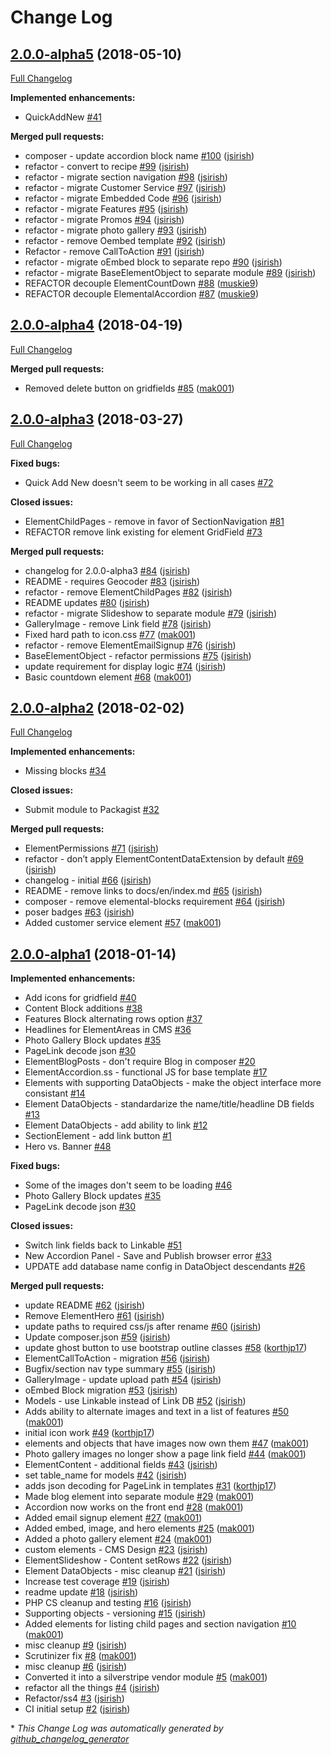 # Change Log

## [2.0.0-alpha5](https://github.com/dynamic/silverstripe-elemental-blocks/tree/2.0.0-alpha5) (2018-05-10)
[Full Changelog](https://github.com/dynamic/silverstripe-elemental-blocks/compare/2.0.0-alpha4...2.0.0-alpha5)

**Implemented enhancements:**

- QuickAddNew [\#41](https://github.com/dynamic/silverstripe-elemental-blocks/issues/41)

**Merged pull requests:**

- composer - update accordion block name [\#100](https://github.com/dynamic/silverstripe-elemental-blocks/pull/100) ([jsirish](https://github.com/jsirish))
- refactor - convert to recipe [\#99](https://github.com/dynamic/silverstripe-elemental-blocks/pull/99) ([jsirish](https://github.com/jsirish))
- refactor - migrate section navigation [\#98](https://github.com/dynamic/silverstripe-elemental-blocks/pull/98) ([jsirish](https://github.com/jsirish))
- refactor - migrate Customer Service [\#97](https://github.com/dynamic/silverstripe-elemental-blocks/pull/97) ([jsirish](https://github.com/jsirish))
- refactor - migrate Embedded Code [\#96](https://github.com/dynamic/silverstripe-elemental-blocks/pull/96) ([jsirish](https://github.com/jsirish))
- refactor - migrate Features [\#95](https://github.com/dynamic/silverstripe-elemental-blocks/pull/95) ([jsirish](https://github.com/jsirish))
- refactor - migrate Promos [\#94](https://github.com/dynamic/silverstripe-elemental-blocks/pull/94) ([jsirish](https://github.com/jsirish))
- refactor -  migrate photo gallery [\#93](https://github.com/dynamic/silverstripe-elemental-blocks/pull/93) ([jsirish](https://github.com/jsirish))
- refactor - remove Oembed template [\#92](https://github.com/dynamic/silverstripe-elemental-blocks/pull/92) ([jsirish](https://github.com/jsirish))
- Refactor - remove CallToAction [\#91](https://github.com/dynamic/silverstripe-elemental-blocks/pull/91) ([jsirish](https://github.com/jsirish))
- refactor - migrate oEmbed block to separate repo [\#90](https://github.com/dynamic/silverstripe-elemental-blocks/pull/90) ([jsirish](https://github.com/jsirish))
- refactor - migrate BaseElementObject to separate module [\#89](https://github.com/dynamic/silverstripe-elemental-blocks/pull/89) ([jsirish](https://github.com/jsirish))
- REFACTOR decouple ElementCountDown [\#88](https://github.com/dynamic/silverstripe-elemental-blocks/pull/88) ([muskie9](https://github.com/muskie9))
- REFACTOR decouple ElementalAccordion [\#87](https://github.com/dynamic/silverstripe-elemental-blocks/pull/87) ([muskie9](https://github.com/muskie9))

## [2.0.0-alpha4](https://github.com/dynamic/silverstripe-elemental-blocks/tree/2.0.0-alpha4) (2018-04-19)
[Full Changelog](https://github.com/dynamic/silverstripe-elemental-blocks/compare/2.0.0-alpha3...2.0.0-alpha4)

**Merged pull requests:**

- Removed delete button on gridfields [\#85](https://github.com/dynamic/silverstripe-elemental-blocks/pull/85) ([mak001](https://github.com/mak001))

## [2.0.0-alpha3](https://github.com/dynamic/silverstripe-elemental-blocks/tree/2.0.0-alpha3) (2018-03-27)
[Full Changelog](https://github.com/dynamic/silverstripe-elemental-blocks/compare/2.0.0-alpha2...2.0.0-alpha3)

**Fixed bugs:**

- Quick Add New doesn't seem to be working in all cases [\#72](https://github.com/dynamic/silverstripe-elemental-blocks/issues/72)

**Closed issues:**

- ElementChildPages - remove in favor of SectionNavigation [\#81](https://github.com/dynamic/silverstripe-elemental-blocks/issues/81)
- REFACTOR remove link existing for element GridField [\#73](https://github.com/dynamic/silverstripe-elemental-blocks/issues/73)

**Merged pull requests:**

- changelog for 2.0.0-alpha3 [\#84](https://github.com/dynamic/silverstripe-elemental-blocks/pull/84) ([jsirish](https://github.com/jsirish))
- README - requires Geocoder [\#83](https://github.com/dynamic/silverstripe-elemental-blocks/pull/83) ([jsirish](https://github.com/jsirish))
- refactor - remove ElementChildPages [\#82](https://github.com/dynamic/silverstripe-elemental-blocks/pull/82) ([jsirish](https://github.com/jsirish))
- README updates [\#80](https://github.com/dynamic/silverstripe-elemental-blocks/pull/80) ([jsirish](https://github.com/jsirish))
- refactor - migrate Slideshow to separate module [\#79](https://github.com/dynamic/silverstripe-elemental-blocks/pull/79) ([jsirish](https://github.com/jsirish))
- GalleryImage - remove Link field [\#78](https://github.com/dynamic/silverstripe-elemental-blocks/pull/78) ([jsirish](https://github.com/jsirish))
- Fixed hard path to icon.css [\#77](https://github.com/dynamic/silverstripe-elemental-blocks/pull/77) ([mak001](https://github.com/mak001))
- refactor - remove ElementEmailSignup [\#76](https://github.com/dynamic/silverstripe-elemental-blocks/pull/76) ([jsirish](https://github.com/jsirish))
- BaseElementObject - refactor permissions [\#75](https://github.com/dynamic/silverstripe-elemental-blocks/pull/75) ([jsirish](https://github.com/jsirish))
- update requirement for display logic [\#74](https://github.com/dynamic/silverstripe-elemental-blocks/pull/74) ([jsirish](https://github.com/jsirish))
- Basic countdown element [\#68](https://github.com/dynamic/silverstripe-elemental-blocks/pull/68) ([mak001](https://github.com/mak001))

## [2.0.0-alpha2](https://github.com/dynamic/silverstripe-elemental-blocks/tree/2.0.0-alpha2) (2018-02-02)
[Full Changelog](https://github.com/dynamic/silverstripe-elemental-blocks/compare/2.0.0-alpha1...2.0.0-alpha2)

**Implemented enhancements:**

- Missing blocks [\#34](https://github.com/dynamic/silverstripe-elemental-blocks/issues/34)

**Closed issues:**

- Submit module to Packagist [\#32](https://github.com/dynamic/silverstripe-elemental-blocks/issues/32)

**Merged pull requests:**

- ElementPermissions [\#71](https://github.com/dynamic/silverstripe-elemental-blocks/pull/71) ([jsirish](https://github.com/jsirish))
- refactor - don’t apply ElementContentDataExtension by default [\#69](https://github.com/dynamic/silverstripe-elemental-blocks/pull/69) ([jsirish](https://github.com/jsirish))
- changelog - initial [\#66](https://github.com/dynamic/silverstripe-elemental-blocks/pull/66) ([jsirish](https://github.com/jsirish))
- README - remove links to docs/en/index.md [\#65](https://github.com/dynamic/silverstripe-elemental-blocks/pull/65) ([jsirish](https://github.com/jsirish))
- composer - remove elemental-blocks requirement [\#64](https://github.com/dynamic/silverstripe-elemental-blocks/pull/64) ([jsirish](https://github.com/jsirish))
- poser badges [\#63](https://github.com/dynamic/silverstripe-elemental-blocks/pull/63) ([jsirish](https://github.com/jsirish))
- Added customer service element [\#57](https://github.com/dynamic/silverstripe-elemental-blocks/pull/57) ([mak001](https://github.com/mak001))

## [2.0.0-alpha1](https://github.com/dynamic/silverstripe-elemental-blocks/tree/2.0.0-alpha1) (2018-01-14)
**Implemented enhancements:**

- Add icons for gridfield [\#40](https://github.com/dynamic/silverstripe-elemental-blocks/issues/40)
- Content Block additions [\#38](https://github.com/dynamic/silverstripe-elemental-blocks/issues/38)
- Features Block alternating rows option [\#37](https://github.com/dynamic/silverstripe-elemental-blocks/issues/37)
- Headlines for ElementAreas in CMS [\#36](https://github.com/dynamic/silverstripe-elemental-blocks/issues/36)
- Photo Gallery Block updates [\#35](https://github.com/dynamic/silverstripe-elemental-blocks/issues/35)
- PageLink decode json [\#30](https://github.com/dynamic/silverstripe-elemental-blocks/issues/30)
- ElementBlogPosts - don't require Blog in composer [\#20](https://github.com/dynamic/silverstripe-elemental-blocks/issues/20)
- ElementAccordion.ss - functional JS for base template [\#17](https://github.com/dynamic/silverstripe-elemental-blocks/issues/17)
- Elements with supporting DataObjects - make the object interface more consistant [\#14](https://github.com/dynamic/silverstripe-elemental-blocks/issues/14)
- Element DataObjects - standardarize the name/title/headline DB fields [\#13](https://github.com/dynamic/silverstripe-elemental-blocks/issues/13)
- Element DataObjects - add ability to link [\#12](https://github.com/dynamic/silverstripe-elemental-blocks/issues/12)
- SectionElement - add link button [\#1](https://github.com/dynamic/silverstripe-elemental-blocks/issues/1)
- Hero vs. Banner [\#48](https://github.com/dynamic/silverstripe-elemental-blocks/issues/48)

**Fixed bugs:**

- Some of the images don't seem to be loading [\#46](https://github.com/dynamic/silverstripe-elemental-blocks/issues/46)
- Photo Gallery Block updates [\#35](https://github.com/dynamic/silverstripe-elemental-blocks/issues/35)
- PageLink decode json [\#30](https://github.com/dynamic/silverstripe-elemental-blocks/issues/30)

**Closed issues:**

- Switch link fields back to Linkable [\#51](https://github.com/dynamic/silverstripe-elemental-blocks/issues/51)
- New Accordion Panel - Save and Publish browser error [\#33](https://github.com/dynamic/silverstripe-elemental-blocks/issues/33)
- UPDATE add database name config in DataObject descendants [\#26](https://github.com/dynamic/silverstripe-elemental-blocks/issues/26)

**Merged pull requests:**

- update README [\#62](https://github.com/dynamic/silverstripe-elemental-blocks/pull/62) ([jsirish](https://github.com/jsirish))
- Remove ElementHero [\#61](https://github.com/dynamic/silverstripe-elemental-blocks/pull/61) ([jsirish](https://github.com/jsirish))
- update paths to required css/js after rename [\#60](https://github.com/dynamic/silverstripe-elemental-blocks/pull/60) ([jsirish](https://github.com/jsirish))
- Update composer.json [\#59](https://github.com/dynamic/silverstripe-elemental-blocks/pull/59) ([jsirish](https://github.com/jsirish))
- update ghost button to use bootstrap outline classes [\#58](https://github.com/dynamic/silverstripe-elemental-blocks/pull/58) ([korthjp17](https://github.com/korthjp17))
- ElementCallToAction - migration [\#56](https://github.com/dynamic/silverstripe-elemental-blocks/pull/56) ([jsirish](https://github.com/jsirish))
- Bugfix/section nav type summary [\#55](https://github.com/dynamic/silverstripe-elemental-blocks/pull/55) ([jsirish](https://github.com/jsirish))
- GalleryImage - update upload path [\#54](https://github.com/dynamic/silverstripe-elemental-blocks/pull/54) ([jsirish](https://github.com/jsirish))
- oEmbed Block migration [\#53](https://github.com/dynamic/silverstripe-elemental-blocks/pull/53) ([jsirish](https://github.com/jsirish))
- Models - use Linkable instead of Link DB [\#52](https://github.com/dynamic/silverstripe-elemental-blocks/pull/52) ([jsirish](https://github.com/jsirish))
- Adds ability to alternate images and text in a list of features [\#50](https://github.com/dynamic/silverstripe-elemental-blocks/pull/50) ([mak001](https://github.com/mak001))
- initial icon work [\#49](https://github.com/dynamic/silverstripe-elemental-blocks/pull/49) ([korthjp17](https://github.com/korthjp17))
- elements and objects that have images now own them [\#47](https://github.com/dynamic/silverstripe-elemental-blocks/pull/47) ([mak001](https://github.com/mak001))
- Photo gallery images no longer show a page link field [\#44](https://github.com/dynamic/silverstripe-elemental-blocks/pull/44) ([mak001](https://github.com/mak001))
- ElementContent - additional fields [\#43](https://github.com/dynamic/silverstripe-elemental-blocks/pull/43) ([jsirish](https://github.com/jsirish))
- set table\_name for models [\#42](https://github.com/dynamic/silverstripe-elemental-blocks/pull/42) ([jsirish](https://github.com/jsirish))
- adds json decoding for PageLink in templates [\#31](https://github.com/dynamic/silverstripe-elemental-blocks/pull/31) ([korthjp17](https://github.com/korthjp17))
- Made blog element into separate module [\#29](https://github.com/dynamic/silverstripe-elemental-blocks/pull/29) ([mak001](https://github.com/mak001))
- Accordion now works on the front end [\#28](https://github.com/dynamic/silverstripe-elemental-blocks/pull/28) ([mak001](https://github.com/mak001))
- Added email signup element [\#27](https://github.com/dynamic/silverstripe-elemental-blocks/pull/27) ([mak001](https://github.com/mak001))
- Added embed, image, and hero elements [\#25](https://github.com/dynamic/silverstripe-elemental-blocks/pull/25) ([mak001](https://github.com/mak001))
- Added a photo gallery element [\#24](https://github.com/dynamic/silverstripe-elemental-blocks/pull/24) ([mak001](https://github.com/mak001))
- custom elements - CMS Design [\#23](https://github.com/dynamic/silverstripe-elemental-blocks/pull/23) ([jsirish](https://github.com/jsirish))
- ElementSlideshow - Content setRows [\#22](https://github.com/dynamic/silverstripe-elemental-blocks/pull/22) ([jsirish](https://github.com/jsirish))
- Element DataObjects - misc cleanup [\#21](https://github.com/dynamic/silverstripe-elemental-blocks/pull/21) ([jsirish](https://github.com/jsirish))
- Increase test coverage [\#19](https://github.com/dynamic/silverstripe-elemental-blocks/pull/19) ([jsirish](https://github.com/jsirish))
- readme update [\#18](https://github.com/dynamic/silverstripe-elemental-blocks/pull/18) ([jsirish](https://github.com/jsirish))
- PHP CS cleanup and testing [\#16](https://github.com/dynamic/silverstripe-elemental-blocks/pull/16) ([jsirish](https://github.com/jsirish))
- Supporting objects - versioning [\#15](https://github.com/dynamic/silverstripe-elemental-blocks/pull/15) ([jsirish](https://github.com/jsirish))
- Added elements for listing child pages and section navigation [\#10](https://github.com/dynamic/silverstripe-elemental-blocks/pull/10) ([mak001](https://github.com/mak001))
- misc cleanup [\#9](https://github.com/dynamic/silverstripe-elemental-blocks/pull/9) ([jsirish](https://github.com/jsirish))
- Scrutinizer fix [\#8](https://github.com/dynamic/silverstripe-elemental-blocks/pull/8) ([mak001](https://github.com/mak001))
- misc cleanup [\#6](https://github.com/dynamic/silverstripe-elemental-blocks/pull/6) ([jsirish](https://github.com/jsirish))
- Converted it into a silverstripe vendor module [\#5](https://github.com/dynamic/silverstripe-elemental-blocks/pull/5) ([mak001](https://github.com/mak001))
- refactor all the things [\#4](https://github.com/dynamic/silverstripe-elemental-blocks/pull/4) ([jsirish](https://github.com/jsirish))
- Refactor/ss4 [\#3](https://github.com/dynamic/silverstripe-elemental-blocks/pull/3) ([jsirish](https://github.com/jsirish))
- CI initial setup [\#2](https://github.com/dynamic/silverstripe-elemental-blocks/pull/2) ([jsirish](https://github.com/jsirish))



\* *This Change Log was automatically generated by [github_changelog_generator](https://github.com/skywinder/Github-Changelog-Generator)*